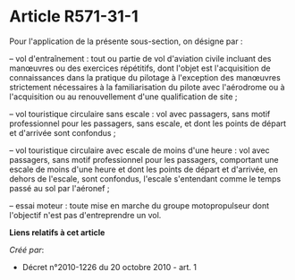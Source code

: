 # Article R571-31-1

Pour l'application de la présente sous-section, on désigne par :

– vol d'entraînement : tout ou partie de vol d'aviation civile incluant des manœuvres ou des exercices répétitifs, dont
l'objet est l'acquisition de connaissances dans la pratique du pilotage à l'exception des manœuvres strictement nécessaires à
la familiarisation du pilote avec l'aérodrome ou à l'acquisition ou au renouvellement d'une qualification de site ;

– vol touristique circulaire sans escale : vol avec passagers, sans motif professionnel pour les passagers, sans escale, et
dont les points de départ et d'arrivée sont confondus ;

– vol touristique circulaire avec escale de moins d'une heure : vol avec passagers, sans motif professionnel pour les
passagers, comportant une escale de moins d'une heure et dont les points de départ et d'arrivée, en dehors de l'escale, sont
confondus, l'escale s'entendant comme le temps passé au sol par l'aéronef ;

– essai moteur : toute mise en marche du groupe motopropulseur dont l'objectif n'est pas d'entreprendre un vol.

**Liens relatifs à cet article**

_Créé par_:

  - Décret n°2010-1226 du 20 octobre 2010 - art. 1
